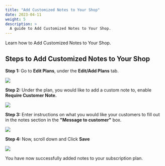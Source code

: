 ```yaml
---
title: "Add Customized Notes to Your Shop"
date: 2023-04-11
weight: 5
description: >
  A guide to Add Customized Notes to Your Shop.
---
```


Learn how to Add Customized Notes to Your Shop.

## Steps to Add Customized Notes to Your Shop

**Step 1:** Go to **Edit Plans**, under the **Edit/Add Plans** tab.

![](https://subscribie.co.uk/blog/content/images/size/w1000/2023/04/image-12.png)

**Step 2:** Under the plan, you would like to add a custom note to, enable **Require Customer Note.**

![](https://subscribie.co.uk/blog/content/images/2023/04/image-13.png)

**Step 3:** Enter instructions on what you would like your customers to fill out in the notes section in the **"Message to customer"** box.

![](https://subscribie.co.uk/blog/content/images/2023/04/image-14.png)

**Step 4:** Now, scroll down and Click **Save**

![](https://subscribie.co.uk/blog/content/images/size/w1000/2023/04/image-15.png)

You have now successfully added notes to your subscription plan.
